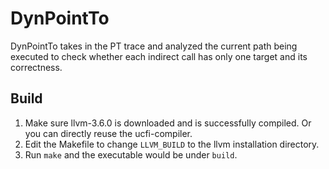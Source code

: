 # DynPointTo

DynPointTo takes in the PT trace and analyzed the current path being executed to check whether each indirect call has only one target and its correctness.

## Build
1. Make sure llvm-3.6.0 is downloaded and is successfully compiled. Or you can directly reuse the ucfi-compiler.
2. Edit the Makefile to change `LLVM_BUILD` to the llvm installation directory.
3. Run `make` and the executable would be under `build`.
